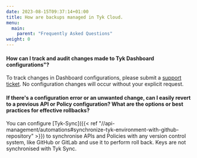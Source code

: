 ```yaml
---
date: 2023-08-15T09:37:14+01:00
title: How are backups managed in Tyk Cloud.
menu:
  main:
    parent: "Frequently Asked Questions"
weight: 0 
---
```


#### How can I track and audit changes made to Tyk Dashboard configurations"?

To track changes in Dashboard configurations, please submit a [support ticket](https://support.tyk.io/hc/en-gb/articles/8671452599708-Ticket-Submission-Guide). No configuration changes will occur without your explicit request.

#### If there's a configuration error or an unwanted change, can I easily revert to a previous API or Policy configuration? What are the options or best practices for effective rollbacks?

You can configure [Tyk-Sync]({{< ref "//api-management/automations#synchronize-tyk-environment-with-github-repository" >}}) to synchronise APIs and Policies with any version control system, like GitHub or GitLab and use it to perform roll back. Keys are not synchronised with Tyk Sync.
